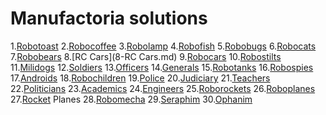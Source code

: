 Manufactoria solutions
=============

1.[Robotoast](1-Robotoast.md)
2.[Robocoffee](2-Robocoffee.md)
3.[Robolamp](3-Robolamp.md)
4.[Robofish](4-Robofish.md)
5.[Robobugs](5-Robobugs.md)
6.[Robocats](6-Robocats.md)
7.[Robobears](7-Robobears.md)
8.[RC Cars](8-RC Cars.md)
9.[Robocars](9-Robocars.md)
10.[Robostilts](10-Robostilts.md)
11.[Milidogs](11-Milidogs.md)
12.[Soldiers](12-Soldiers.md)
13.[Officers](13-Officers.md)
14.[Generals](14-Generals.md)
15.[Robotanks](15-Robotanks.md)
16.[Robospies](16-Robospies.md)
17.[Androids](17-Androids.md)
18.[Robochildren](18-Robochildren.md)
19.[Police](19-Police.md)
20.[Judiciary](20-Judiciary.md)
21.[Teachers](21-Teachers.md)
22.[Politicians](22-Politicians.md)
23.[Academics](23-Academics.md)
24.[Engineers](24-Engineers.md)
25.[Roborockets](25-Roborockets.md)
26.[Roboplanes](26-Roboplanes.md)
27.[Rocket](27-Rocket.md) Planes
28.[Robomecha](28-Robomecha.md)
29.[Seraphim](29-Seraphim.md)
30.[Ophanim](30-Ophanim.md)